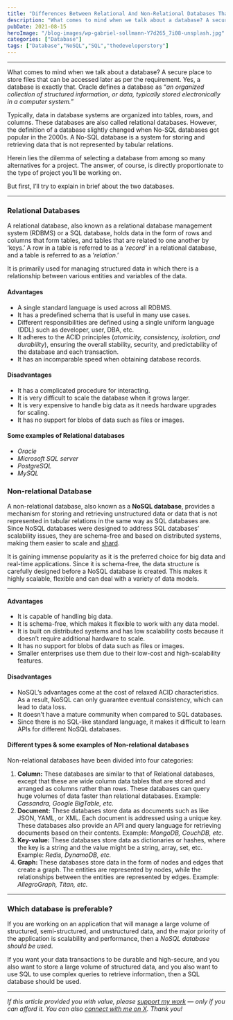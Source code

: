 ```yaml
---
title: "Differences Between Relational And Non-Relational Databases That Every Developer Must Know"
description: "What comes to mind when we talk about a database? A secure place to store files that can be accessed later as per the requirement. Yes, a database is exactly that. Oracle defines a database as “an organized collection of structured information, or data, typically stored electronically in a computer system.”&nbsp; Typically, data in database [&hellip;]"
pubDate: 2021-08-15
heroImage: "/blog-images/wp-gabriel-sollmann-Y7d265_7i08-unsplash.jpg"
categories: ["Database"]
tags: ["Database","NoSQL","SQL","thedeveloperstory"]
---
```


* * *

What comes to mind when we talk about a database? A secure place to store files that can be accessed later as per the requirement. Yes, a database is exactly that. Oracle defines a database as “_an organized collection of structured information, or data, typically stored electronically in a computer system._” 

Typically, data in database systems are organized into tables, rows, and columns. These databases are also called relational databases. However, the definition of a database slightly changed when No-SQL databases got popular in the 2000s. A No-SQL database is a system for storing and retrieving data that is not represented by tabular relations.

Herein lies the dilemma of selecting a database from among so many alternatives for a project. The answer, of course, is directly proportionate to the type of project you’ll be working on. 

But first, I’ll try to explain in brief about the two databases.

* * *

### Relational Databases

A relational database, also known as a relational database management system (RDBMS) or a SQL database, holds data in the form of rows and columns that form tables, and tables that are related to one another by ‘keys.’ A row in a table is referred to as a ‘_record’_ in a relational database, and a table is referred to as a ‘_relation_.’

It is primarily used for managing structured data in which there is a relationship between various entities and variables of the data.

#### **Advantages** 

*   A single standard language is used across all RDBMS.
*   It has a predefined schema that is useful in many use cases.
*   Different responsibilities are defined using a single uniform language (DDL) such as developer, user, DBA, etc.
*   It adheres to the ACID principles (_atomicity, consistency, isolation, and durability_), ensuring the overall stability, security, and predictability of the database and each transaction.
*   It has an incomparable speed when obtaining database records.

#### **Disadvantages**

*   It has a complicated procedure for interacting.
*   It is very difficult to scale the database when it grows larger.
*   It is very expensive to handle big data as it needs hardware upgrades for scaling.
*   It has no support for blobs of data such as files or images.

#### **Some examples of Relational databases**

*   _Oracle_
*   _Microsoft SQL server_
*   _PostgreSQL_
*   _MySQL_

### Non-relational Database

A non-relational database, also known as a **NoSQL database**, provides a mechanism for storing and retrieving unstructured data or data that is not represented in tabular relations in the same way as SQL databases are. Since NoSQL databases were designed to address SQL databases’ scalability issues, they are schema-free and based on distributed systems, making them easier to scale and [shard](https://en.wikipedia.org/wiki/Shard_%28database_architecture%29).

It is gaining immense popularity as it is the preferred choice for big data and real-time applications. Since it is schema-free, the data structure is carefully designed before a NoSQL database is created. This makes it highly scalable, flexible and can deal with a variety of data models.

* * *

#### **Advantages**

*   It is capable of handling big data.
*   It is schema-free, which makes it flexible to work with any data model.
*   It is built on distributed systems and has low scalability costs because it doesn’t require additional hardware to scale.
*   It has no support for blobs of data such as files or images.
*   Smaller enterprises use them due to their low-cost and high-scalability features.

#### **Disadvantages**

*   NoSQL’s advantages come at the cost of relaxed ACID characteristics. As a result, NoSQL can only guarantee eventual consistency, which can lead to data loss.
*   It doesn’t have a mature community when compared to SQL databases.
*   Since there is no SQL-like standard language, it makes it difficult to learn APIs for different NoSQL databases.

#### **Different types & some examples of Non-relational databases**

Non-relational databases have been divided into four categories:

1.  **Column:** These databases are similar to that of Relational databases, except that these are wide column data tables that are stored and arranged as columns rather than rows. These databases can query huge volumes of data faster than relational databases. Example: _Cassandra, Google BigTable, etc._
2.  **Document:** These databases store data as documents such as like JSON, YAML, or XML. Each document is addressed using a unique key. These databases also provide an API and query language for retrieving documents based on their contents. Example: _MongoDB, CouchDB, etc._
3.  **Key-value:** These databases store data as dictionaries or hashes, where the key is a string and the value might be a string, array, set, etc. Example: _Redis, DynamoDB, etc._
4.  **Graph:** These databases store data in the form of nodes and edges that create a graph. The entities are represented by nodes, while the relationships between the entities are represented by edges. Example: _AllegroGraph, Titan, etc._

* * *

### Which database is preferable?

If you are working on an application that will manage a large volume of structured, semi-structured, and unstructured data, and the major priority of the application is scalability and performance, then a _NoSQL database should be used_.

If you want your data transactions to be durable and high-secure, and you also want to store a large volume of structured data, and you also want to use SQL to use complex queries to retrieve information, then a SQL database should be used.

* * *

_If this article provided you with value, please_ [_support my work_](https://buymeacoffee.com/viveknaskar) _— only if you can afford it. You can also_ [_connect with me on X_](https://x.com/vivek_naskar)_. Thank you!_